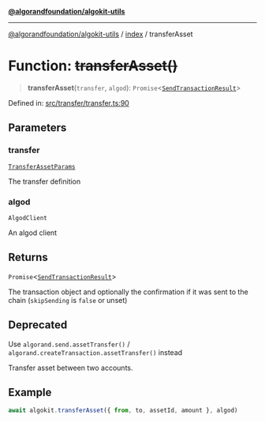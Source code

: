 [**@algorandfoundation/algokit-utils**](../../README.md)

***

[@algorandfoundation/algokit-utils](../../README.md) / [index](../README.md) / transferAsset

# Function: ~~transferAsset()~~

> **transferAsset**(`transfer`, `algod`): `Promise`\<[`SendTransactionResult`](../../types/transaction/interfaces/SendTransactionResult.md)\>

Defined in: [src/transfer/transfer.ts:90](https://github.com/algorandfoundation/algokit-utils-ts/blob/main/src/transfer/transfer.ts#L90)

## Parameters

### transfer

[`TransferAssetParams`](../../types/transfer/interfaces/TransferAssetParams.md)

The transfer definition

### algod

`AlgodClient`

An algod client

## Returns

`Promise`\<[`SendTransactionResult`](../../types/transaction/interfaces/SendTransactionResult.md)\>

The transaction object and optionally the confirmation if it was sent to the chain (`skipSending` is `false` or unset)

## Deprecated

Use `algorand.send.assetTransfer()` / `algorand.createTransaction.assetTransfer()` instead

Transfer asset between two accounts.

## Example

```typescript
await algokit.transferAsset({ from, to, assetId, amount }, algod)
```
